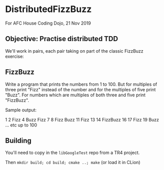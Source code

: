 # DistributedFizzBuzz
For AFC House Coding Dojo, 21 Nov 2019

## Objective: Practise distributed TDD

We'll work in pairs, each pair taking on part of the classic FizzBuzz exercise:

## FizzBuzz

Write a program that prints the numbers from 1 to 100.
But for multiples of three print "Fizz" instead of the
number and for the multiples of five print "Buzz". For
numbers which are multiples of both three and five
print "FizzBuzz".

Sample output:

1
2
Fizz
4
Buzz
Fizz
7
8
Fizz
Buzz
11
Fizz
13
14
FizzBuzz
16
17
Fizz
19
Buzz
... etc up to 100

## Building

You'll need to copy in the `libGoogleTest` repo from a TR4 project.

Then `mkdir build; cd build; cmake ..; make` (or load it in CLion)



